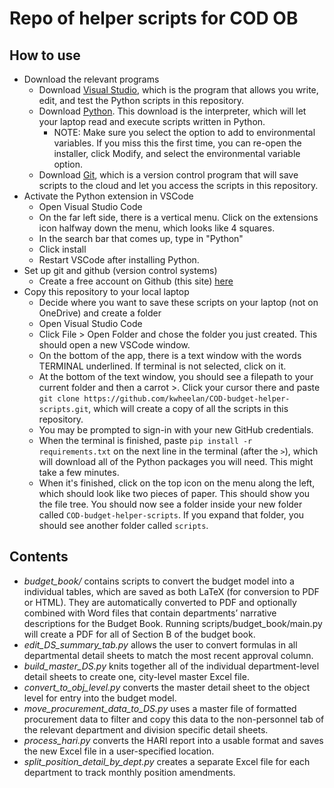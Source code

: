 # Repo of helper scripts for COD OB

## How to use

 - Download the relevant programs
   - Download [Visual Studio](https://code.visualstudio.com/download), which is the program that allows you write, edit, and test the Python scripts in this repository.
   - Download [Python](https://www.python.org/downloads/). This download is the interpreter, which will let your laptop read and execute scripts written in Python.
     - NOTE: Make sure you select the option to add to environmental variables. If you miss this the first time, you can re-open the installer, click Modify, and select the environmental variable option.
   - Download [Git](https://git-scm.com/downloads), which is a version control program that will save scripts to the cloud and let you access the scripts in this repository.
 - Activate the Python extension in VSCode
   - Open Visual Studio Code
   - On the far left side, there is a vertical menu. Click on the extensions icon halfway down the menu, which looks like 4 squares.
   - In the search bar that comes up, type in "Python"
   - Click install
   - Restart VSCode after installing Python.
 - Set up git and github (version control systems)
   - Create a free account on Github (this site) [here](https://github.com/)
 - Copy this repository to your local laptop
   - Decide where you want to save these scripts on your laptop (not on OneDrive) and create a folder
   - Open Visual Studio Code
   - Click File > Open Folder and chose the folder you just created. This should open a new VSCode window.
   - On the bottom of the app, there is a text window with the words TERMINAL underlined. If terminal is not selected, click on it.
   - At the bottom of the text window, you should see a filepath to your current folder and then a carrot >. Click your cursor there and paste `git clone https://github.com/kwheelan/COD-budget-helper-scripts.git`, which will create a copy of all the scripts in this repository.
   - You may be prompted to sign-in with your new GitHub credentials.
   - When the terminal is finished, paste `pip install -r requirements.txt` on the next line in the terminal (after the `>`), which will download all of the Python packages you will need. This might take a few minutes. 
   - When it's finished, click on the top icon on the menu along the left, which should look like two pieces of paper. This should show you the file tree. You should now see a folder inside your new folder called `COD-budget-helper-scripts`. If you expand that folder, you should see another folder called `scripts`.

## Contents

-	_budget_book/_ contains scripts to convert the budget model into a individual tables, which are saved as both LaTeX (for conversion to PDF or HTML). They are automatically converted to PDF and optionally combined with Word files that contain departments’ narrative descriptions for the Budget Book. Running scripts/budget_book/main.py will create a PDF for all of Section B of the budget book.
-	_edit_DS_summary_tab.py_ allows the user to convert formulas in all departmental detail sheets to match the most recent approval column.
-	_build_master_DS.py_ knits together all of the individual department-level detail sheets to create one, city-level master Excel file.
-	_convert_to_obj_level.py_ converts the master detail sheet to the object level for entry into the budget model.
-	_move_procurement_data_to_DS.py_ uses a master file of formatted procurement data to filter and copy this data to the non-personnel tab of the relevant department and division specific detail sheets.
-	_process_hari.py_ converts the HARI report into a usable format and saves the new Excel file in a  user-specified location.
-	_split_position_detail_by_dept.py_ creates a separate Excel file for each department to track monthly position amendments.


